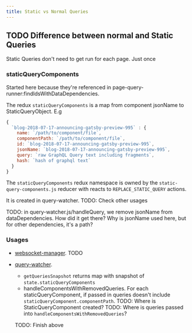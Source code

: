 ```yaml
---
title: Static vs Normal Queries
---
```


## TODO Difference between normal and Static Queries

Static Queries don't need to get run for each page. Just once

### staticQueryComponents

Started here because they're referenced in page-query-runner:findIdsWithDataDependencies.

The redux `staticQueryComponents` is a map from component jsonName to StaticQueryObject. E.g

```javascript
{
  `blog-2018-07-17-announcing-gatsby-preview-995` : {
    name: `/path/to/component/file`,
    componentPath: `/path/to/component/file`,
    id: `blog-2018-07-17-announcing-gatsby-preview-995`,
    jsonName: `blog-2018-07-17-announcing-gatsby-preview-995`,
    query: `raw GraphQL Query text including fragments`,
    hash: `hash of graphql text`
  }
}
```

The `staticQueryComponents` redux namespace is owned by the `static-query-components.js` reducer with reacts to `REPLACE_STATIC_QUERY` actions.

It is created in query-watcher. TODO: Check other usages

TODO: in query-watcher.js/handleQuery, we remove jsonName from dataDependencies. How did it get there? Why is jsonName used here, but for other dependencies, it's a path?

### Usages

- [websocket-manager](#TODO). TODO
- [query-watcher](#TODO).

  - `getQueriesSnapshot` returns map with snapshot of `state.staticQueryComponents`
  - handleComponentsWithRemovedQueries. For each staticQueryComponent, if passed in queries doesn't include `staticQueryComponent.componentPath`. TODO: Where is StaticQueryComponent created? TODO: Where is queries passed into `handleComponentsWithRemovedQueries`?

  TODO: Finish above
